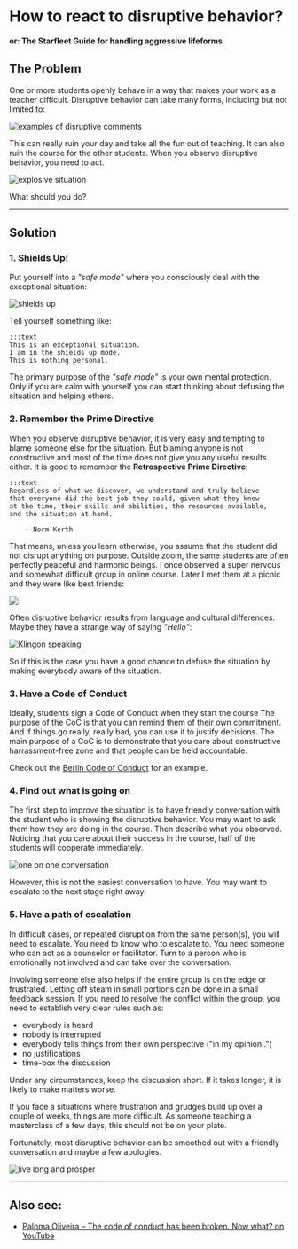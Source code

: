 
# How to react to disruptive behavior?

**or: The Starfleet Guide for handling aggressive lifeforms**

## The Problem

One or more students openly behave in a way that makes your work as a teacher difficult.
Disruptive behavior can take many forms, including but not limited to:

![examples of disruptive comments](images/disruptive_comments.png)

This can really ruin your day and take all the fun out of teaching.
It can also ruin the course for the other students.
When you observe disruptive behavior, you need to act.

![explosive situation](images/explosive_situation.png)

What should you do?

----

## Solution

### 1. Shields Up!

Put yourself into a *"safe mode"* where you consciously deal with the exceptional situation:

![shields up](images/shields_up.png)

Tell yourself something like:

    :::text
    This is an exceptional situation.
    I am in the shields up mode.
    This is nothing personal.

The primary purpose of the *"safe mode"* is your own mental protection.
Only if you are calm with yourself you can start thinking about defusing the situation and helping others.

### 2. Remember the Prime Directive

When you observe disruptive behavior, it is very easy and tempting to blame someone else for the situation.
But blaming anyone is not constructive and most of the time does not give you any useful results either.
It is good to remember the **Retrospective Prime Directive**:

    :::text
    Regardless of what we discover, we understand and truly believe
    that everyone did the best job they could, given what they knew
    at the time, their skills and abilities, the resources available,
    and the situation at hand.
    
        — Norm Kerth

That means, unless you learn otherwise, you assume that the student did not disrupt anything on purpose.
Outside zoom, the same students are often perfectly peaceful and harmonic beings.
I once observed a super nervous and somewhat difficult group in online course.
Later I met them at a picnic and they were like best friends:

![](images/unicorn_park.png)

Often disruptive behavior results from language and cultural differences.
Maybe they have a strange way of saying *"Hello"*:

![Klingon speaking](images/klingon.png)

So if this is the case you have a good chance to defuse the situation by making everybody aware of the situation.

### 3. Have a Code of Conduct

Ideally, students sign a Code of Conduct when they start the course
The purpose of the CoC is that you can remind them of their own commitment.
And if things go really, really bad, you can use it to justify decisions.
The main purpose of a CoC is to demonstrate that you care about constructive harrassment-free zone and that people can be held accountable.

Check out the [Berlin Code of Conduct](https://berlincodeofconduct.org/) for an example.

### 4. Find out what is going on

The first step to improve the situation is to have friendly conversation with the student who is showing the disruptive behavior.
You may want to ask them how they are doing in the course.
Then describe what you observed.
Noticing that you care about their success in the course, half of the students will cooperate immediately.

![one on one conversation](images/one_on_one.png)
 
However, this is not the easiest conversation to have.
You may want to escalate to the next stage right away.

### 5. Have a path of escalation

In difficult cases, or repeated disruption from the same person(s), you will need to escalate.
You need to know who to escalate to.
You need someone who can act as a counselor or facilitator.
Turn to a person who is emotionally not involved and can take over the conversation.

Involving someone else also helps if the entire group is on the edge or frustrated.
Letting off steam in small portions can be done in a small feedback session.
If you need to resolve the conflict within the group, you need to establish very clear rules such as:

* everybody is heard
* nobody is interrupted
* everybody tells things from their own perspective ("in my opinion..")
* no justifications
* time-box the discussion

Under any circumstances, keep the discussion short. 
If it takes longer, it is likely to make matters worse.

If you face a situations where frustration and grudges build up over a couple of weeks, things are more difficult.
As someone teaching a masterclass of a few days, this should not be on your plate.

Fortunately, most disruptive behavior can be smoothed out with a friendly conversation and maybe a few apologies.

![live long and prosper](images/vulcan.png)

----

## Also see:

* [Paloma Oliveira – The code of conduct has been broken. Now what? on YouTube](https://www.youtube.com/watch?v=RBZrYMEJFXA)
